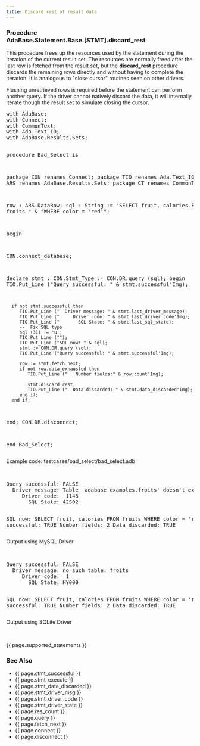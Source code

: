 ```yaml
---
title: Discard rest of result data
---
```


<div class="leftside">
<h3>Procedure<br/>
AdaBase.Statement.Base.[STMT].discard_rest</h3>
<p>
This procedure frees up the resources used by the statement during the
iteration of the current result set.  The resources are normally freed
after the last row is fetched from the result set, but the <b>discard_rest</b>
procedure discards the remaining rows directly and without having to complete
the iteration.  It is analogous to "close cursor" routines seen on other
drivers.
</p>
<p>
Flushing unretrieved rows is required before the statement can perform
another query.  If the driver cannot natively discard the data, it will
internally iterate though the result set to simulate closing the cursor.
</p>
<pre class="code">
with AdaBase;
with Connect;
with CommonText;
with Ada.Text_IO;
with AdaBase.Results.Sets;

procedure Bad_Select is

   package CON renames Connect;
   package TIO renames Ada.Text_IO;
   package ARS renames AdaBase.Results.Sets;
   package CT  renames CommonText;

   row : ARS.DataRow;
   sql : String := "SELECT fruit, calories FROM froits " &
                   "WHERE color = 'red'";

begin

   CON.connect_database;

   declare
      stmt : CON.Stmt_Type := CON.DR.query (sql);
   begin
      TIO.Put_Line ("Query successful: " & stmt.successful'Img);

      if not stmt.successful then
         TIO.Put_Line ("  Driver message: " & stmt.last_driver_message);
         TIO.Put_Line ("     Driver code: " & stmt.last_driver_code'Img);
         TIO.Put_Line ("       SQL State: " & stmt.last_sql_state);
         --  Fix SQL typo
         sql (31) := 'u';
         TIO.Put_Line ("");
         TIO.Put_Line ("SQL now: " & sql);
         stmt := CON.DR.query (sql);
         TIO.Put_Line ("Query successful: " & stmt.successful'Img);

         row := stmt.fetch_next;
         if not row.data_exhausted then
            TIO.Put_Line ("   Number fields:" & row.count'Img);

            stmt.discard_rest;
            TIO.Put_Line ("  Data discarded: " & stmt.data_discarded'Img);
         end if;
      end if;
   end;
   CON.DR.disconnect;

end Bad_Select;
</pre>
<p class="caption">Example code: testcases/bad_select/bad_select.adb</p>
<br/>
<pre class="output">
Query successful: FALSE
  Driver message: Table 'adabase_examples.froits' doesn't exist
     Driver code:  1146
       SQL State: 42S02

SQL now: SELECT fruit, calories FROM fruits WHERE color = 'red'
Query successful: TRUE
   Number fields: 2
  Data discarded: TRUE
</pre>
<p class="caption">Output using MySQL Driver</p>
<br/>
<pre class="output">
Query successful: FALSE
  Driver message: no such table: froits
     Driver code:  1
       SQL State: HY000

SQL now: SELECT fruit, calories FROM fruits WHERE color = 'red'
Query successful: TRUE
   Number fields: 2
  Data discarded: TRUE
</pre>
<p class="caption">Output using SQLite Driver</p>
<br/>
<p>{{ page.supported_statements }}</p>
</div>
<div class="sidenav">
  <h3>See Also</h3>
  <ul>
    <li>{{ page.stmt_successful }}</li>
    <li>{{ page.stmt_execute }}</li>
    <li>{{ page.stmt_data_discarded }}</li>
    <li>{{ page.stmt_driver_msg }}</li>
    <li>{{ page.stmt_driver_code }}</li>
    <li>{{ page.stmt_driver_state }}</li>
    <li>{{ page.res_count }}</li>
    <li>{{ page.query }}</li>
    <li>{{ page.fetch_next }}</li>
    <li>{{ page.connect }}</li>
    <li>{{ page.disconnect }}</li>
  </ul>
</div>
